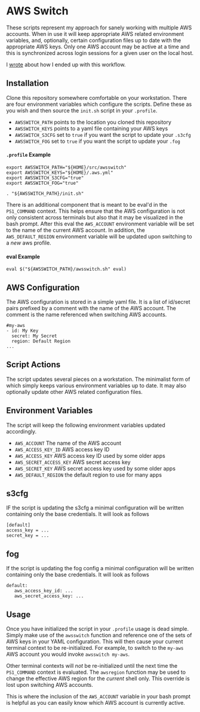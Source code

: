 AWS Switch
==========

These scripts represent my approach for sanely working with multiple AWS accounts. When in use it will keep appropriate AWS related environment variables, and, optionally, certain configuration files up to date with the appropriate AWS keys. Only one AWS account may be active at a time and this is synchronized across login sessions for a given user on the local host.

I [wrote](http://blog.eghetto.ca/post/112089594641/juggling-clouds) about how I ended up with this workflow.

Installation
------------

Clone this repository somewhere comfortable on your workstation. There are four environment variables which configure the scripts. Define these as you wish and then source the `init.sh` script in your `.profile`.

 * `AWSSWITCH_PATH` points to the location you cloned this repository
 * `AWSSWITCH_KEYS` points to a yaml file containing your AWS keys
 * `AWSSWITCH_S3CFG` set to `true` if you want the script to update your `.s3cfg`
 * `AWSSWITCH_FOG` set to `true` if you want the script to update your `.fog`

#### `.profile` Example
```
export AWSSWITCH_PATH="${HOME}/src/awsswitch"
export AWSSWITCH_KEYS="${HOME}/.aws.yml"
export AWSSWITCH_S3CFG="true"
export AWSSWITCH_FOG="true"

. "${AWSSWITCH_PATH}/init.sh"
```

There is an additional component that is meant to be eval'd in the `PS1_COMMAND` context. This helps ensure that the AWS configuration is not only consistent across terminals but also that it may be visualized in the bash prompt. After this eval the `AWS_ACCOUNT` environment variable will be set to the name of the current AWS account. In addition, the `AWS_DEFAULT_REGION` environment variable will be updated upon switching to a _new_ aws profile.

#### eval Example

```
eval $("${AWSSWITCH_PATH}/awsswitch.sh" eval)
```

AWS Configuration
-----------------

The AWS configuration is stored in a simple yaml file. It is a list of id/secret pairs prefixed by a comment with the name of the AWS account. The comment is the name referenced when switching AWS accounts.

```
#my-aws
- id: My Key
  secret: My Secret
  region: Default Region
...
```

Script Actions
--------------

The script updates several pieces on a workstation. The minimalist form of which simply keeps various environment variables up to date. It may also optionally update other AWS related configuration files.

## Environment Variables

The script will keep the following environment variables updated accordingly.

* `AWS_ACCOUNT` The name of the AWS account
* `AWS_ACCESS_KEY_ID` AWS access key ID
* `AWS_ACCESS_KEY` AWS access key ID used by some older apps
* `AWS_SECRET_ACCESS_KEY` AWS secret access key
* `AWS_SECRET_KEY` AWS secret access key used by some older apps
* `AWS_DEFAULT_REGION` the default region to use for many apps

## s3cfg

IF the script is updating the s3cfg a minimal configuration will be written containing only the base credentials. It will look as follows

```
[default]
access_key = ...
secret_key = ...
```

## fog

If the script is updating the fog config a minimal configuration will be written containing only the base credentials. It will look as follows

```
default:
   aws_access_key_id: ...
   aws_secret_access_key: ...
```

Usage
-----

Once you have initialized the script in your `.profile` usage is dead simple. Simply make use of the `awsswitch` function and reference one of the sets of AWS keys in your YAML configuration. This will then cause your current terminal context to be re-initialized. For example, to switch to the `my-aws` AWS account you would invoke `awsswitch my-aws`.

Other terminal contexts will _not_ be re-initialized until the next time the `PS1_COMMAND` context is evaluated. The `awsregion` function may be used to change the effective AWS region for the _current_ shell only. This override is lost upon switching AWS accounts.

This is where the inclusion of the `AWS_ACCOUNT` variable in your bash prompt is helpful as you can easily know which AWS account is currently active.